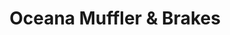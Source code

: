 ---
title: "Oceana Muffler & Brakes"
url: /virginia-beach/oceana-muffler-and-brakes/
shop: car repair
---